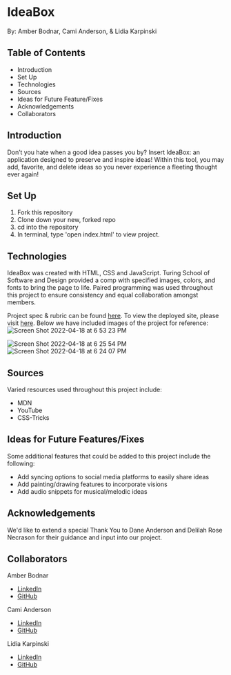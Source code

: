 # IdeaBox

By: Amber Bodnar, Cami Anderson, & Lidia Karpinski

## Table of Contents
* Introduction
* Set Up
* Technologies
* Sources
* Ideas for Future Feature/Fixes
* Acknowledgements
* Collaborators

## Introduction
Don’t you hate when a good idea passes you by? Insert IdeaBox: an application designed to preserve and inspire ideas!   Within this tool, you may add, favorite, and delete ideas so you never experience a fleeting thought ever again! 

## Set Up
1. Fork this repository
2. Clone down your new, forked repo
3. cd into the repository
4. In terminal, type 'open index.html' to view project.

## Technologies
IdeaBox was created with HTML, CSS and JavaScript.  Turing School of Software and Design provided a comp with specified images, colors, and fonts to bring the page to life. Paired programming was used throughout this project to ensure consistency and equal collaboration amongst members. 

Project spec & rubric can be found [here](https://frontend.turing.edu/projects/module-1/ideabox-group-v2.html). To view the deployed site, please visit [here](https://lkarpins.github.io/ideabox/). Below we have included images of the project for reference: 
![Screen Shot 2022-04-18 at 6 53 23 PM](https://user-images.githubusercontent.com/98124157/163889828-fc0f2095-6c86-49f8-82fd-b19d755d9364.png)


![Screen Shot 2022-04-18 at 6 25 54 PM](https://user-images.githubusercontent.com/99596577/163889022-48ff9ec3-a34d-4a72-a6b1-35d45b322cd0.png)
![Screen Shot 2022-04-18 at 6 24 07 PM](https://user-images.githubusercontent.com/99596577/163889029-4fc22346-69cc-4015-80a5-f0ad740c77ee.png)


## Sources
Varied resources used throughout this project include:  
* MDN
* YouTube
* CSS-Tricks


## Ideas for Future Features/Fixes
Some additional features that could be added to this project include the following:
* Add syncing options to social media platforms to easily share ideas
* Add painting/drawing features to incorporate visions 
* Add audio snippets for musical/melodic ideas

## Acknowledgements
We'd like to extend a special Thank You to Dane Anderson and Delilah Rose Necrason for their guidance and input into our project.

## Collaborators 
Amber Bodnar
* [LinkedIn](https://www.linkedin.com/in/amberbodnar/)
* [GitHub](https://github.com/abodnar1)

Cami Anderson 
* [LinkedIn](https://www.linkedin.com/in/camianderson/)
* [GitHub](https://github.com/camianderson)

Lidia Karpinski 
* [LinkedIn](https://www.linkedin.com/in/lidia-karpinski)
* [GitHub](https://github.com/lkarpins)
